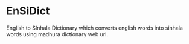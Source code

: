# EnSiDict
 English to SInhala Dictionary which converts english words into sinhala words using madhura dictionary web url.
